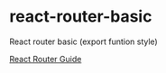 # react-router-basic
 React router basic (export funtion style)

[React Router Guide](https://www.freecodecamp.org/news/a-complete-beginners-guide-to-react-router-include-router-hooks/#setting-up-the-project)
